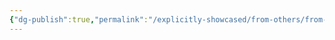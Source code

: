 ```yaml
---
{"dg-publish":true,"permalink":"/explicitly-showcased/from-others/from-others/","title":{"title":null},"dgShowLocalGraph":false}
---
```


